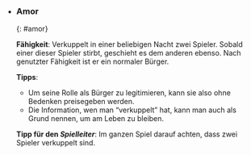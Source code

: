   - ### **Amor**
      {: #amor}

      **Fähigkeit**: Verkuppelt in einer beliebigen Nacht zwei Spieler. Sobald einer dieser Spieler stirbt, geschieht es dem anderen ebenso. Nach genutzter Fähigkeit ist er ein normaler Bürger.

      **Tipps**:

      * Um seine Rolle als Bürger zu legitimieren, kann sie also ohne Bedenken preisegeben werden.
      * Die Information, wen man “verkuppelt” hat, kann man auch als Grund nennen, um am Leben zu bleiben.

      **Tipp für den *Spielleiter***: Im ganzen Spiel darauf achten, dass zwei Spieler verkuppelt sind.